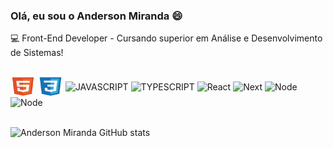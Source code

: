 ### Olá, eu sou o Anderson Miranda 😄

💻 Front-End Developer - Cursando superior em Análise e Desenvolvimento de Sistemas!

<!-- Trecho de código / Tecnologias -->
<div style="display: inline_block"><br>
  <img align="center" alt="HTML" height="30" width="40" src="https://raw.githubusercontent.com/devicons/devicon/master/icons/html5/html5-original.svg">
  <img align="center" alt="CSS" height="30" width="40" src="https://raw.githubusercontent.com/devicons/devicon/master/icons/css3/css3-original.svg">
  <img align="center" alt="JAVASCRIPT" height="29" width="40" src="https://cdn.jsdelivr.net/gh/devicons/devicon/icons/javascript/javascript-original.svg">
  <img align="center" alt="TYPESCRIPT" height="29" width="40" src="https://cdn.jsdelivr.net/gh/devicons/devicon/icons/typescript/typescript-original.svg">
  <img align="center" alt="React" height="29" width="40" src="https://cdn.jsdelivr.net/gh/devicons/devicon/icons/react/react-original.svg" />
  <img align="center" alt="Next" height="29" width="40" src="https://cdn.jsdelivr.net/gh/devicons/devicon@latest/icons/nextjs/nextjs-original.svg" />   
  <img align="center" alt="Node" heigth="29" width="40" src="https://cdn.jsdelivr.net/gh/devicons/devicon@latest/icons/nodejs/nodejs-original-wordmark.svg" />
  <img align="center" alt="Node" heigth="29" width="40" src="https://cdn.jsdelivr.net/gh/devicons/devicon@latest/icons/postgresql/postgresql-original-wordmark.svg" />

</div>

<br>

![Anderson Miranda GitHub stats](https://github-readme-stats.vercel.app/api?username=oandmiranda&show_icons=true&theme=tokyonight)
